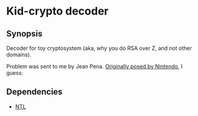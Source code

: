 Kid-crypto decoder
==================

Synopsis
--------

Decoder for toy cryptosystem (aka, why you do RSA over Z, and not other
domains).

Problem was sent to me by Jean Pena.  [Originally posed by
Nintendo][nintendo], I guess:

Dependencies
------------

* [NTL]



[NTL]: http://www.shoup.net/ntl/
[nintendo]: https://www.codingame.com/ide/2512700cc593e6db5f0519a19e494d9838d66bd
